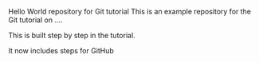 Hello World repository for Git tutorial 
This is an example repository for the Git tutorial on ....

This is built step by step in the tutorial.

It now includes steps for GitHub
